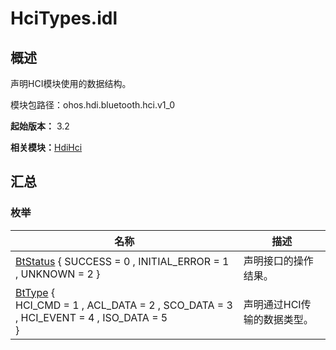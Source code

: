# HciTypes.idl


## 概述

声明HCI模块使用的数据结构。

模块包路径：ohos.hdi.bluetooth.hci.v1_0

**起始版本：** 3.2

**相关模块：**[HdiHci](_hdi_hci.md)


## 汇总


### 枚举

| 名称 | 描述 | 
| -------- | -------- |
| [BtStatus](_hdi_hci.md#btstatus) { SUCCESS = 0 , INITIAL_ERROR = 1 , UNKNOWN = 2 } | 声明接口的操作结果。 | 
| [BtType](_hdi_hci.md#bttype) {<br/>HCI_CMD = 1 , ACL_DATA = 2 , SCO_DATA = 3 , HCI_EVENT = 4 , ISO_DATA = 5<br/>} | 声明通过HCI传输的数据类型。 | 
